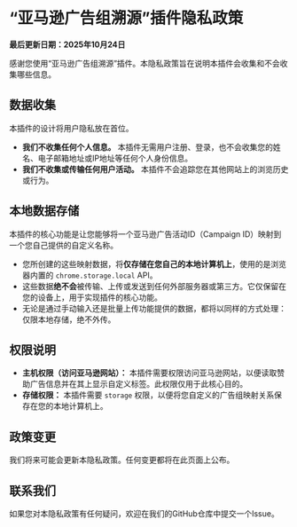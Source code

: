 # “亚马逊广告组溯源”插件隐私政策

**最后更新日期：2025年10月24日**

感谢您使用“亚马逊广告组溯源”插件。本隐私政策旨在说明本插件会收集和不会收集哪些信息。

## 数据收集

本插件的设计将用户隐私放在首位。

*   **我们不收集任何个人信息。** 本插件无需用户注册、登录，也不会收集您的姓名、电子邮箱地址或IP地址等任何个人身份信息。
*   **我们不收集或传输任何用户活动。** 本插件不会追踪您在其他网站上的浏览历史或行为。

## 本地数据存储

本插件的核心功能是让您能够将一个亚马逊广告活动ID（Campaign ID）映射到一个您自己提供的自定义名称。

*   您所创建的这些映射数据，将**仅存储在您自己的本地计算机上**，使用的是浏览器内置的 `chrome.storage.local` API。
*   这些数据**绝不会**被传输、上传或发送到任何外部服务器或第三方。它仅保留在您的设备上，用于实现插件的核心功能。
*   无论是通过手动输入还是批量上传功能提供的数据，都将以同样的方式处理：仅限本地存储，绝不外传。

## 权限说明

*   **主机权限（访问亚马逊网站）：** 本插件需要权限访问亚马逊网站，以便读取赞助广告信息并在其上显示自定义标签。此权限仅用于此核心目的。
*   **存储权限：** 本插件需要 `storage` 权限，以便将您自定义的广告组映射关系保存在您的本地计算机上。

## 政策变更

我们将来可能会更新本隐私政策。任何变更都将在此页面上公布。

## 联系我们

如果您对本隐私政策有任何疑问，欢迎在我们的GitHub仓库中提交一个Issue。
